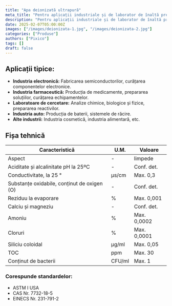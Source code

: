 ```yaml
---
title: "Apa deionizată ultrapură"
meta_title: "Pentru aplicații industriale și de laborator de înaltă precizie"
description: "Pentru aplicații industriale și de laborator de înaltă precizie"
date: 2025-02-07T05:00:00Z
images: ["/images/deionizata-1.jpg", "/images/deionizata-2.jpg"]
categories: ["Produse"]
authors: ["Pixico"]
tags: []
draft: false
---
```


<!-- 
Gemini prompt : scrie o descriere pentru apa deionizata ultrapura, tine cont de faptul ca audienta o sa fie business-uri care probabil stiu cu ce se mananca dar scopul e sa se indexeze bine site-ul 
 -->

<!-- Apa noastră deionizată ultrapură este supusă unui proces riguros de purificare în mai multe etape, pentru a asigura eliminarea completă a ionilor, particulelor organice, bacteriilor și a altor impurități. Acest lucru o face ideală pentru o gamă largă de aplicații industriale și de laborator, unde chiar și cele mai mici urme de contaminanți pot afecta negativ rezultatele. -->

<!-- ## Caracteristicile apei deionizate ultrapure:

- **Puritate excepțională:** Conductivitate electrică foarte scăzută și conținut minim de ioni.
- **Calitate constantă:** Procese de purificare monitorizate atent pentru a asigura un nivel de puritate constant.
- **Versatilitate:** Potrivită pentru diverse aplicații, de la industria electronică și farmaceutică, până la laboratoare de cercetare și producție.
- **Disponibilitate:** Livrare rapidă și flexibilă, adaptată nevoilor dumneavoastră.
- **Expertiză:** Consultanță tehnică specializată pentru a vă ajuta să alegeți soluția potrivită. -->

## Aplicații tipice:

- **Industria electronică:** Fabricarea semiconductorilor, curățarea componentelor electronice.
- **Industria farmaceutică:** Producția de medicamente, prepararea soluțiilor, curățarea echipamentelor.
- **Laboratoare de cercetare:** Analize chimice, biologice și fizice, prepararea reactivilor.
- **Industria auto:** Producția de baterii, sistemele de răcire.
- **Alte industrii:** Industria cosmetică, industria alimentară, etc.

<!-- ## De ce să alegeți apa noastră deionizată ultrapură?

- **Calitate superioară:** Respectăm cele mai înalte standarde de calitate pentru a vă oferi un produs de încredere.
- **Preț competitiv:** Oferim prețuri competitive și soluții personalizate pentru a se potrivi bugetului dumneavoastră.
- **Servicii excelente:** Echipa noastră dedicată este întotdeauna pregătită să vă ofere suport tehnic și consultanță. -->

<!-- [Contactați-ne][contact] astăzi pentru o ofertă personalizată!

[contact]: /contact 

Suntem dornici să colaborăm cu dumneavoastră și să vă oferim soluția perfectă pentru nevoile dumneavoastră de apă deionizată ultrapură. -->

## Fișa tehnică

| Caracteristică                              | U.M.   | Valoare     |
| ------------------------------------------- | ------ | ----------- |
| Aspect                                      | -      | limpede     |
| Aciditate și alcalinitate pH la 25ºC        | -      | Conf. det.  |
| Conductivitate, la 25 °                     | µs/cm  | Max. 0,3    |
| Substanțe oxidabile, conținut de oxigen (O) | -      | Conf. det.  |
| Reziduu la evaporare                        | %      | Max. 0,001  |
| Calciu și magneziu                          | -      | Conf. det.  |
| Amoniu                                      | %      | Max. 0,0002 |
| Cloruri                                     | %      | Max. 0,0001 |
| Siliciu coloidal                            | µg/ml  | Max. 0,05   |
| TOC                                         | ppm    | Max. 30     |
| Conținut de bacterii                        | CFU/ml | Max. 1      |

### Corespunde standardelor:
- ASTM I USA
- CAS Nr. 7732-18-5
- EINECS Nr. 231-791-2


